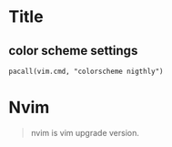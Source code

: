 # Title

## color scheme settings
```
pacall(vim.cmd, "colorscheme nigthly")
```

# Nvim
> nvim is vim upgrade version.
